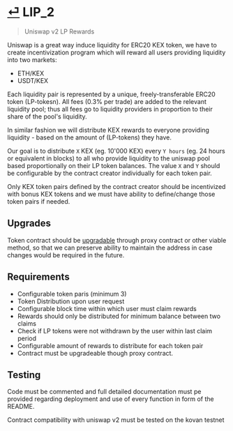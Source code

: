 # [⏎](README.md#Roadmap) LIP_2
>  Uniswap v2 LP Rewards

Uniswap is a great way induce liquidity for ERC20 KEX token, we have to create incentivization program which will reward all users providing liquidity into two markets:

* ETH/KEX
* USDT/KEX

Each liquidity pair is represented by a unique, freely-transferable ERC20 token (LP-tokesn). All fees (0.3% per trade) are added to the relevant liquidity pool; thus all fees go to liquidity providers in proportion to their share of the pool's liquidity.

In similar fashion we will distribute KEX rewards to everyone providing liquidity - based on the amount of (LP-tokens) they have.

Our goal is to distribute `X` KEX (eg. 10'000 KEX) every `Y hours` (eg. 24 hours or equivalent in blocks) to all who provide liquidity to the uniswap pool based proportionally on their LP token balances. The value `X` and `Y` should be configurable by the contract creator individually for each token pair.

Only KEX token pairs defined by the contract creator should be incentivized with bonus KEX tokens and we must have ability to define/change those token pairs if needed.

## Upgrades

Token contract should be [upgradable](https://ethereum.stackexchange.com/questions/2404/upgradeable-smart-contracts) through proxy contract or other viable method, so that we can preserve ability to maintain the address in case changes would be required in the future.

## Requirements

* Configurable token paris (minimum 3)
* Token Distribution upon user request
* Configurable block time within which user must claim rewards
* Rewards should only be distributed for minimum balance between two claims
* Check if LP tokens were not withdrawn by the user within last claim period
* Configurable amount of rewards to distribute for each token pair
* Contract must be upgradeable though proxy contract.


## Testing

Code must be commented and full detailed documentation must pe provided regarding deployment and use of every function in form of the README.

Contract compatibility with uniswap v2 must be tested on the kovan testnet

